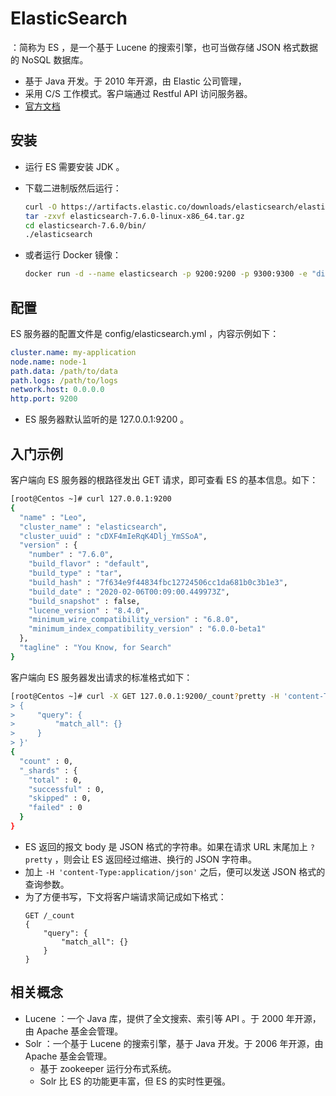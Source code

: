 # ElasticSearch

：简称为 ES ，是一个基于 Lucene 的搜索引擎，也可当做存储 JSON 格式数据的 NoSQL 数据库。
- 基于 Java 开发。于 2010 年开源，由 Elastic 公司管理，
- 采用 C/S 工作模式。客户端通过 Restful API 访问服务器。
- [官方文档](https://www.elastic.co/guide/en/elasticsearch/reference/7.6/index.html)

## 安装

- 运行 ES 需要安装 JDK 。
- 下载二进制版然后运行：
    ```sh
    curl -O https://artifacts.elastic.co/downloads/elasticsearch/elasticsearch-7.6.0-linux-x86_64.tar.gz
    tar -zxvf elasticsearch-7.6.0-linux-x86_64.tar.gz
    cd elasticsearch-7.6.0/bin/
    ./elasticsearch
    ```

- 或者运行 Docker 镜像：
    ```sh
    docker run -d --name elasticsearch -p 9200:9200 -p 9300:9300 -e "discovery.type=single-node" elasticsearch:7.6
    ```

## 配置

ES 服务器的配置文件是 config/elasticsearch.yml ，内容示例如下：
```yaml
cluster.name: my-application
node.name: node-1
path.data: /path/to/data
path.logs: /path/to/logs
network.host: 0.0.0.0
http.port: 9200
```
- ES 服务器默认监听的是 127.0.0.1:9200 。


## 入门示例

客户端向 ES 服务器的根路径发出 GET 请求，即可查看 ES 的基本信息。如下：
```sh
[root@Centos ~]# curl 127.0.0.1:9200
{
  "name" : "Leo",
  "cluster_name" : "elasticsearch",
  "cluster_uuid" : "cDXF4mIeRqK4Dlj_YmSSoA",
  "version" : {
    "number" : "7.6.0",
    "build_flavor" : "default",
    "build_type" : "tar",
    "build_hash" : "7f634e9f44834fbc12724506cc1da681b0c3b1e3",
    "build_date" : "2020-02-06T00:09:00.449973Z",
    "build_snapshot" : false,
    "lucene_version" : "8.4.0",
    "minimum_wire_compatibility_version" : "6.8.0",
    "minimum_index_compatibility_version" : "6.0.0-beta1"
  },
  "tagline" : "You Know, for Search"
}
```

客户端向 ES 服务器发出请求的标准格式如下：
```sh
[root@Centos ~]# curl -X GET 127.0.0.1:9200/_count?pretty -H 'content-Type:application/json' -d '
> {
>     "query": {
>         "match_all": {}
>     }
> }'
{
  "count" : 0,
  "_shards" : {
    "total" : 0,
    "successful" : 0,
    "skipped" : 0,
    "failed" : 0
  }
}
```
- ES 返回的报文 body 是 JSON 格式的字符串。如果在请求 URL 末尾加上 `?pretty` ，则会让 ES 返回经过缩进、换行的 JSON 字符串。
- 加上 `-H 'content-Type:application/json'` 之后，便可以发送 JSON 格式的查询参数。
- 为了方便书写，下文将客户端请求简记成如下格式：
    ```
    GET /_count
    {
        "query": {
            "match_all": {}
        }
    }
    ```

## 相关概念

- Lucene ：一个 Java 库，提供了全文搜索、索引等 API 。于 2000 年开源，由 Apache 基金会管理。
- Solr ：一个基于 Lucene 的搜索引擎，基于 Java 开发。于 2006 年开源，由 Apache 基金会管理。
  - 基于 zookeeper 运行分布式系统。
  - Solr 比 ES 的功能更丰富，但 ES 的实时性更强。
